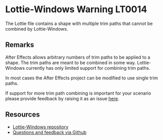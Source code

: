 ﻿[comment]: # (name:MultipleTrimPathsIsNotSupported)
[comment]: # (text:Multiple trim paths is not supported.)

# Lottie-Windows Warning LT0014

The Lottie file contains a shape with multiple trim paths that cannot be combined by Lottie-Windows.

## Remarks
After Effects allows arbitrary numbers of trim paths to be applied to a shape. The trim paths are
meant to be combined in some way. Lottie-Windows currently has only limited support for 
combining trim paths.

In most cases the After Effects project can be modified to use single trim paths.

If support for more trim path  combining is important for your scenario please provide feedback
by raising it as an issue [here](https://github.com/windows-toolkit/Lottie-Windows/issues).

## Resources

* [Lottie-Windows repository](https://aka.ms/lottie)
* [Questions and feedback via Github](https://github.com/windows-toolkit/Lottie-Windows/issues)
